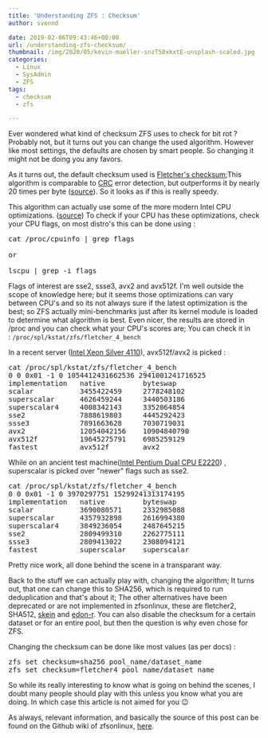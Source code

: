 ```yaml
---
title: 'Understanding ZFS : Checksum'
author: svennd

date: 2019-02-06T09:43:46+00:00
url: /understanding-zfs-checksum/
thumbnail: /img/2020/05/kevin-mueller-snzT58xkxtE-unsplash-scaled.jpg
categories:
  - Linux
  - SysAdmin
  - ZFS
tags:
  - checksum
  - zfs

---
```

Ever wondered what kind of checksum ZFS uses to check for bit rot ? Probably not, but it turns out you can change the used algorithm. However like most settings, the defaults are chosen by smart people. So changing it might not be doing you any favors.

As it turns out, the default checksum used is [Fletcher's checksum][1];This algorithm is comparable to [CRC][2] error detection, but outperforms it by nearly 20 times per byte ([source][3]). So it looks as if this is really speedy.

This algorithm can actually use some of the more modern Intel CPU optimizations. ([source][4]) To check if your CPU has these optimizations, check your CPU flags, on most distro's this can be done using :

<pre>cat /proc/cpuinfo | grep flags

or 

lscpu | grep -i flags</pre>

Flags of interest are sse2, ssse3, avx2 and avx512f. I'm well outside the scope of knowledge here; but it seems those optimizations can vary between CPU's and so its not always sure if the latest optimization is the best; so ZFS actually mini-benchmarks just after its kernel module is loaded to determine what algorithm is best. Even nicer, the results are stored in /proc and you can check what your CPU's scores are; You can check it in : <code class="EnlighterJSRAW" data-enlighter-language="null">/proc/spl/kstat/zfs/fletcher_4_bench</code>

In a recent server ([Intel Xeon Silver 4110][5]), avx512f/avx2 is picked :

<pre>cat /proc/spl/kstat/zfs/fletcher_4_bench
0 0 0x01 -1 0 1054412431662536 2941001241716525
implementation   native         byteswap
scalar           3455422459     2778248102
superscalar      4626459244     3440503186
superscalar4     4008342143     3352064854
sse2             7888619803     4445292423
ssse3            7891663628     7030719031
avx2             12054042156    10904840790
avx512f          19645275791    6985259129
fastest          avx512f        avx2</pre>

While on an ancient test machine([Intel Pentium Dual CPU E2220][6]) , superscalar is picked over "newer" flags such as sse2.

<pre>cat /proc/spl/kstat/zfs/fletcher_4_bench
0 0 0x01 -1 0 3970297751 15299241313174195
implementation   native         byteswap
scalar           3690080571     2332985088
superscalar      4357932898     2616994380
superscalar4     3849236054     2487645215
sse2             2809499310     2262775111
ssse3            2809413022     2308094121
fastest          superscalar    superscalar</pre>

Pretty nice work, all done behind the scene in a transparant way.

Back to the stuff we can actually play with, changing the algorithm; It turns out, that one can change this to SHA256, which is required to run deduplication and that's about it; The other alternatives have been deprecated or are not implemented in zfsonlinux, these are fletcher2, SHA512, [skein][7] and [edon-r][8]. You can also disable the checksum for a certain dataset or for an entire pool, but then the question is why even chose for ZFS.

Changing the checksum can be done like most values (as per docs) :

<pre>zfs set checksum=sha256 pool_name/dataset_name
zfs set checksum=fletcher4 pool_name/dataset_name</pre>

So while its really interesting to know what is going on behind the scenes, I doubt many people should play with this unless you know what you are doing. In which case this article is not aimed for you 😉

As always, relevant information, and basically the source of this post can be found on the Github wiki of zfsonlinux, [here][9].

 [1]: https://en.wikipedia.org/wiki/Fletcher%27s_checksum
 [2]: https://en.wikipedia.org/wiki/Cyclic_redundancy_check
 [3]: http://collaboration.cmc.ec.gc.ca/science/rpn/biblio/ddj/Website/articles/DDJ/1992/9205/9205b/9205b.htm
 [4]: https://software.intel.com/en-us/articles/fast-computation-of-fletcher-checksums
 [5]: https://ark.intel.com/products/123547/Intel-Xeon-Silver-4110-Processor-11M-Cache-2-10-GHz-
 [6]: https://ark.intel.com/products/32430/Intel-Pentium-Processor-E2220-1M-Cache-2-40-GHz-800-MHz-FSB-
 [7]: https://en.wikipedia.org/wiki/Skein_(hash_function)
 [8]: https://pdfs.semanticscholar.org/e901/492cbb9d1f8a4365397676da808a9d9415cc.pdf
 [9]: https://github.com/zfsonlinux/zfs/wiki/Checksums